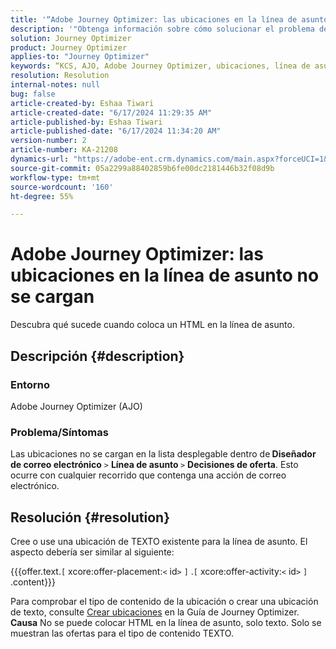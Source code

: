 ```yaml
---
title: '“Adobe Journey Optimizer: las ubicaciones en la línea de asunto no se cargan”'
description: '"Obtenga información sobre cómo solucionar el problema de Adobe Journey Optimizer en el que las ubicaciones no se cargan con ningún recorrido que contenga una acción de correo electrónico".'
solution: Journey Optimizer
product: Journey Optimizer
applies-to: "Journey Optimizer"
keywords: “KCS, AJO, Adobe Journey Optimizer, ubicaciones, línea de asunto, no se cargan, tipo de contenido, html, texto”
resolution: Resolution
internal-notes: null
bug: false
article-created-by: Eshaa Tiwari
article-created-date: "6/17/2024 11:29:35 AM"
article-published-by: Eshaa Tiwari
article-published-date: "6/17/2024 11:34:20 AM"
version-number: 2
article-number: KA-21208
dynamics-url: "https://adobe-ent.crm.dynamics.com/main.aspx?forceUCI=1&pagetype=entityrecord&etn=knowledgearticle&id=23a853d9-9c2c-ef11-840a-6045bd029b18"
source-git-commit: 05a2299a88402859b6fe00dc2181446b32f08d9b
workflow-type: tm+mt
source-wordcount: '160'
ht-degree: 55%

---
```


# Adobe Journey Optimizer: las ubicaciones en la línea de asunto no se cargan


Descubra qué sucede cuando coloca un HTML en la línea de asunto.

## Descripción {#description}


### <b>Entorno</b>

Adobe Journey Optimizer (AJO)

### <b>Problema/Síntomas</b>

Las ubicaciones no se cargan en la lista desplegable dentro de<b> Diseñador de correo electrónico</b> `>`  <b> Línea de asunto </b> `>`  <b>Decisiones de oferta</b>. Esto ocurre con cualquier recorrido que contenga una acción de correo electrónico.


## Resolución {#resolution}


Cree o use una ubicación de TEXTO existente para la línea de asunto. El aspecto debería ser similar al siguiente:

{{{offer.text.`[` xcore:offer-placement:`<` id`>` `]` .`[` xcore:offer-activity:`<` id`>` `]` .content}}}

Para comprobar el tipo de contenido de la ubicación o crear una ubicación de texto, consulte [Crear ubicaciones](https://experienceleague.adobe.com/docs/journey-optimizer/using/offer-decisioning/create-components/creating-placements.html?lang=es) en la Guía de Journey Optimizer.
<b>Causa</b>
No se puede colocar HTML en la línea de asunto, solo texto. Solo se muestran las ofertas para el tipo de contenido TEXTO.
